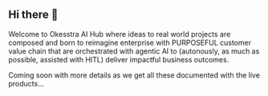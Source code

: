 ## Hi there 👋
Welcome to Okesstra AI Hub where ideas to real world projects are composed and born to reimagine enterprise with PURPOSEFUL customer value chain that are orchestrated with agentic AI to (autonously, as much as possible, assisted with HITL) deliver impactful business outcomes.

Coming soon with more details as we get all these documented with the live products...
<!--

**This is the home for all Okesstra AI related artifacts and projects. 

  Coming soon! 

🙋‍♀️ A short introduction - what is your organization all about?
🌈 Contribution guidelines - how can the community get involved?
👩‍💻 Useful resources - where can the community find your docs? Is there anything else the community should know?
🍿 Fun facts - what does your team eat for breakfast?
🧙 Remember, you can do mighty things with the power of [Markdown](https://docs.github.com/github/writing-on-github/getting-started-with-writing-and-formatting-on-github/basic-writing-and-formatting-syntax)
-->
